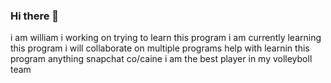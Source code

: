 ### Hi there 👋

i am william
i working on trying to learn this program
i am currently learning this program
i will collaborate on multiple programs
help with learnin this program
anything
snapchat
co/caine
i am the best player in my volleyboll team

<!--
**williamhillgren/williamhillgren** is a ✨ _special_ ✨ repository because its `README.md` (this file) appears on your GitHub profile.

Here are some ideas to get you started:

- 🔭 I’m currently working on 
- 🌱 I’m currently learning ...
- 👯 I’m looking to collaborate on ...
- 🤔 I’m looking for help with ...
- 💬 Ask me about ...
- 📫 How to reach me: ...
- 😄 Pronouns: ...
- ⚡ Fun fact: ...
-->
